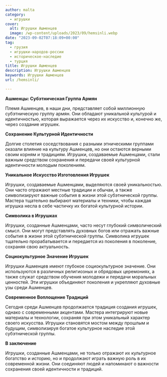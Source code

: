 ```yaml
---
author: malta
category:
  - игрушки
cover:
  alt: Игрушки Ашменцев
  image: /wp-content/uploads/2023/09/hemsinli.webp
date: "2023-09-02T07:18:09+00:00"
tag:
  - грузия
  - игрушки-народов-россии
  - историческое-наследие
  - турция
title: Игрушки Ашменцев
description: Игрушки Ашменцев
keywords: Игрушки Ашменцев
url: /hemsinli/

---
```

**Ашменцы: Субэтническая Группа Армян**

Племя Ашменцев, в наши дни, представляет собой миллионную субэтническую группу армян. Они обладают уникальной культурой и идентичностью, которая выражается через их искусство и, конечно же, через создание игрушек.

**Сохранение Культурной Идентичности**

Долгие столетия соседствования с разными этническими группами оказали влияние на культуру Ашменцев, но они остаются верными своим корням и традициям. Игрушки, создаваемые Ашменцами, стали важным средством сохранения и передачи своей культурной идентичности молодым поколениям.

**Уникальное Искусство Изготовления Игрушек**

Игрушки, создаваемые Ашменцами, выделяются своей уникальностью. Они часто отражают местные традиции и обычаи, а также символизируют важные события в жизни этой субэтнической группы. Мастера тщательно выбирают материалы и техники, чтобы каждая игрушка несла в себе частичку их богатой культурной истории.

**Символика в Игрушках**

Игрушки, созданные Ашменцами, часто несут глубокий символический смысл. Они могут представлять духовных богов или отражать важные события в жизни этой субэтнической группы. Символика игрушек тщательно прорабатывается и передается из поколения в поколение, сохраняя свою актуальность.

**Социокультурное Значение Игрушек**

Игрушки Ашменцев имеют глубокое социокультурное значение. Они используются в различных религиозных и обрядовых церемониях, а также служат средством обучения молодежи и передачи моральных ценностей. Эти игрушки объединяют поколения и укрепляют духовные узы среди Ашменцев.

**Современное Воплощение Традиций**

Сегодня среди Ашменцев продолжается традиция создания игрушек, однако с современными акцентами. Мастера интегрируют новые материалы и технологии, сохраняя при этом уникальный характер своего искусства. Игрушки становятся мостом между прошлым и будущим, символизируя богатое культурное наследие этой субэтнической группы.

**В заключение**

Игрушки, созданные Ашменцами, не только отражают их культурное богатство и историю, но и продолжают играть важную роль в их современной жизни. Они соединяют людей и напоминают о важности сохранения своей идентичности и традиций.
